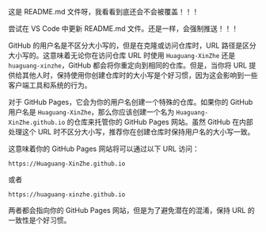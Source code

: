 这是 README.md 文件呀，我看看到底还会不会被覆盖！！！

尝试在 VS Code 中更新 README.md 文件。还是一样，会强制推送！！！

GitHub 的用户名是不区分大小写的，但是在克隆或访问仓库时，URL 路径是区分大小写的。这意味着无论你在访问仓库 URL 时使用 `Huaguang-XinZhe` 还是 `huaguang-xinzhe`，GitHub 都会将你重定向到相同的仓库。但是，当你将 URL 提供给其他人时，保持使用你创建仓库时的大小写是个好习惯，因为这会影响到一些客户端工具和系统的行为。

对于 GitHub Pages，它会为你的用户名创建一个特殊的仓库。如果你的 GitHub 用户名是 `Huaguang-XinZhe`，那么你应该创建一个名为 `Huaguang-XinZhe.github.io` 的仓库来托管你的 GitHub Pages 网站。虽然 GitHub 在内部处理这个 URL 时不区分大小写，推荐你在创建仓库时保持用户名的大小写一致。

这意味着你的 GitHub Pages 网站将可以通过以下 URL 访问：

```
https://Huaguang-XinZhe.github.io
```

或者

```
https://huaguang-xinzhe.github.io
```

两者都会指向你的 GitHub Pages 网站，但是为了避免潜在的混淆，保持 URL 的一致性是个好习惯。
